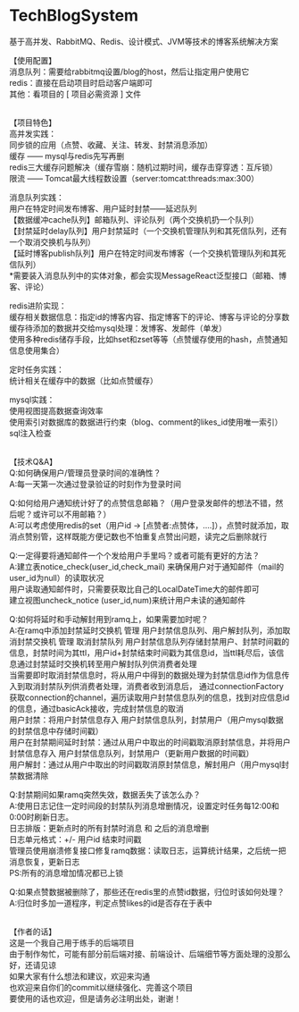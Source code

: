 # TechBlogSystem
基于高并发、RabbitMQ、Redis、设计模式、JVM等技术的博客系统解决方案


【使用配置】<br>
消息队列：需要给rabbitmq设置/blog的host，然后让指定用户使用它<br>
redis：直接在启动项目时启动客户端即可<br>
其他：看项目的 [ 项目必需资源 ] 文件<br>
<br>

【项目特色】<br>
高并发实践：<br>
同步锁的应用（点赞、收藏、关注、转发、封禁消息添加）<br>
缓存 —— mysql与redis先写再删<br>
redis三大缓存问题解决（缓存雪崩：随机过期时间，缓存击穿穿透：互斥锁）<br>
限流 —— Tomcat最大线程数设置（server:tomcat:threads:max:300）<br>

消息队列实践：<br>
用户在特定时间发布博客、用户延时封禁——延迟队列<br>
【数据缓冲cache队列】邮箱队列、评论队列（两个交换机扔一个队列）<br>
【封禁延时delay队列】用户封禁延时（一个交换机管理队列和其死信队列，还有一个取消交换机与队列）<br>
【延时博客publish队列】用户在特定时间发布博客（一个交换机管理队列和其死信队列）<br>
*需要装入消息队列中的实体对象，都会实现MessageReact泛型接口（邮箱、博客、评论）<br>

redis进阶实现：<br>
缓存相关数据信息：指定id的博客内容、指定博客下的评论、博客与评论的分享数<br>
缓存待添加的数据并交给mysql处理：发博客、发邮件（单发）<br>
使用多种redis储存手段，比如hset和zset等等（点赞缓存使用的hash，点赞通知信息使用集合）<br>

定时任务实践：<br>
统计相关在缓存中的数据（比如点赞缓存）<br>

mysql实践：<br>
使用视图提高数据查询效率<br>
使用索引对数据库的数据进行约束（blog、comment的likes_id使用唯一索引）<br>
sql注入检查<br>
<br>

【技术Q&A】<br>
Q:如何确保用户/管理员登录时间的准确性？<br>
A:每一天第一次通过登录验证的时刻作为登录时间<br>

Q:如何给用户通知统计好了的点赞信息邮箱？（用户登录发邮件的想法不错，然后呢？或许可以不用邮箱？）<br>
A:可以考虑使用redis的set（用户id → [点赞者:点赞体，....]），点赞时就添加，取消点赞别管，这样既能方便记数也不怕重复点赞出问题，读完之后删除就行<br>

Q:一定得要将通知邮件一个个发给用户手里吗？或者可能有更好的方法？<br>
A:建立表notice_check(user_id,check_mail) 来确保用户对于通知邮件（mail的user_id为null）的读取状况<br>
用户读取通知邮件时，只需要获取比自己的LocalDateTime大的邮件即可<br>
建立视图uncheck_notice (user_id,num)来统计用户未读的通知邮件<br>

Q:如何将延时和手动解封用到ramq上，如果需要加时呢？<br>
A:在ramq中添加封禁延时交换机 管理 用户封禁信息队列、用户解封队列，添加取消封禁交换机 管理 取消封禁队列
用户封禁信息队列存储封禁用户、封禁时间戳的信息，封禁时间为其ttl，用户id+封禁结束时间戳为其信息id，当ttl耗尽后，该信息通过封禁延时交换机转至用户解封队列供消费者处理<br>
当需要即时取消封禁信息时，将从用户中得到的数据处理为封禁信息id作为信息传入到取消封禁队列供消费者处理，消费者收到消息后，
通过connectionFactory获取connection的channel，遍历读取用户封禁信息队列的信息，找到对应信息id的信息，通过basicAck接收，完成封禁信息的取消<br>
用户封禁：将用户封禁信息存入 用户封禁信息队列，封禁用户（用户mysql数据的封禁信息中存储时间戳）<br>
用户在封禁期间延时封禁：通过从用户中取出的时间戳取消原封禁信息，并将用户封禁信息存入 用户封禁信息队列，封禁用户（更新用户数据的时间戳）<br>
用户解封：通过从用户中取出的时间戳取消原封禁信息，解封用户（用户mysql封禁数据清除<br>

Q:封禁期间如果ramq突然失效，数据丢失了该怎么办？<br>
A:使用日志记住一定时间段的封禁队列消息增删情况，设置定时任务每12:00和0:00时刷新日志。<br>
日志排版：更新点时的所有封禁时消息 和 之后的消息增删<br>
日志单元格式：+/- 用户id 结束时间戳<br>
管理员使用崩溃修复接口修复ramq数据：读取日志，运算统计结果，之后统一把消息恢复，更新日志<br>
PS:所有的消息增加情况都已上锁<br>

Q:如果点赞数据被删除了，那些还在redis里的点赞id数据，归位时该如何处理？<br>
A:归位时多加一道程序，判定点赞likes的id是否存在于表中<br>
<br>

【作者的话】<br>
这是一个我自己用于练手的后端项目<br>
由于制作匆忙，可能有部分前后端对接、前端设计、后端细节等方面处理的没那么好，还请见谅<br>
如果大家有什么想法和建议，欢迎来沟通<br>
也欢迎来自你们的commit以继续强化、完善这个项目<br>
要使用的话也欢迎，但是请务必注明出处，谢谢！<br>